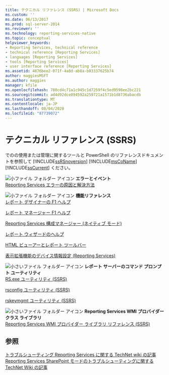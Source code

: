 ```yaml
---
title: テクニカル リファレンス (SSRS) | Microsoft Docs
ms.custom: ''
ms.date: 06/13/2017
ms.prod: sql-server-2014
ms.reviewer: ''
ms.technology: reporting-services-native
ms.topic: conceptual
helpviewer_keywords:
- Reporting Services, technical reference
- technical reference [Reporting Services]
- languages [Reporting Services]
- tools [Reporting Services]
- user interface reference [Reporting Services]
ms.assetid: 4876bee2-071f-4a8d-ab8a-b03337625b74
author: maggiesMSFT
ms.author: maggies
manager: kfile
ms.openlocfilehash: 780cd4c71a1c945c1d7259f4c5ed9598ee2bc221
ms.sourcegitcommit: ad4d92dce894592a259721a1571b1d8736abacdb
ms.translationtype: MT
ms.contentlocale: ja-JP
ms.lasthandoff: 08/04/2020
ms.locfileid: "87739072"
---
```

# <a name="technical-reference-ssrs"></a>テクニカル リファレンス (SSRS)
  でのの使用または管理に関するツールと PowerShell のリファレンスドキュメントを参照して [!INCLUDE[ssRSnoversion](../includes/ssrsnoversion-md.md)] [!INCLUDE[msCoName](../includes/msconame-md.md)] [!INCLUDE[ssCurrent](../includes/sscurrent-md.md)] ください。  
  
 ![小ファイル フォルダー アイコン](../../2014/integration-services/media/filefolder-small.gif "小さいファイル フォルダー アイコン") **エラーとイベント**  
 [Reporting Services エラーの原因と解決方法](troubleshooting/cause-and-resolution-of-reporting-services-errors.md)  
  
 ![小ファイル フォルダー アイコン](../../2014/integration-services/media/filefolder-small.gif "小さいファイル フォルダー アイコン") **機能リファレンス**  
 [レポート デザイナーの F1 ヘルプ](tools/report-designer-f1-help.md)  
  
 [レポート マネージャー F1 ヘルプ](../../2014/reporting-services/report-manager-f1-help.md)  
  
 [Reporting Services 構成マネージャー &#40;ネイティブ モード&#41;](../sql-server/install/reporting-services-configuration-manager-native-mode.md)  
  
 [レポート ウィザードのヘルプ](../../2014/reporting-services/report-wizard-help.md)  
  
 [HTML ビューアーとレポート ツールバー](html-viewer-and-the-report-toolbar.md)  
  
 [表示拡張機能のデバイス情報設定 (Reporting Services)](device-information-settings-for-rendering-extensions-reporting-services.md)  
  
 ![小さいファイル フォルダー アイコン](../../2014/integration-services/media/filefolder-small.gif "小さいファイル フォルダー アイコン") **レポート サーバーのコマンド プロンプト ユーティリティ**  
 [RS.exe ユーティリティ &#40;SSRS&#41;](tools/rs-exe-utility-ssrs.md)  
  
 [rsconfig ユーティリティ &#40;SSRS&#41;](tools/rsconfig-utility-ssrs.md)  
  
 [rskeymgmt ユーティリティ &#40;SSRS&#41;](tools/rskeymgmt-utility-ssrs.md)  
  
 ![小さいファイル フォルダー アイコン](../../2014/integration-services/media/filefolder-small.gif "小さいファイル フォルダー アイコン") **Reporting Services WMI プロバイダー クラス ライブラリ**  
 [Reporting Services WMI プロバイダー ライブラリ リファレンス &#40;SSRS&#41;](wmi-provider-library-reference/reporting-services-wmi-provider-library-reference-ssrs.md)  
  
## <a name="see-also"></a>参照  
 [トラブルシューティング Reporting Services に関する TechNet wiki の記事](https://go.microsoft.com/fwlink/?LinkID=209153)   
 [Reporting Services SharePoint モードのトラブルシューティングに関する TechNet Wiki の記事](https://go.microsoft.com/fwlink/?LinkID=209158)  
  
  
